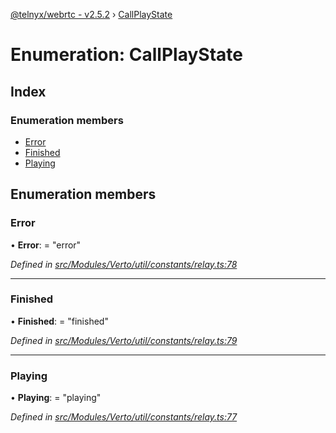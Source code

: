 [@telnyx/webrtc - v2.5.2](../README.md) › [CallPlayState](callplaystate.md)

# Enumeration: CallPlayState

## Index

### Enumeration members

* [Error](callplaystate.md#error)
* [Finished](callplaystate.md#finished)
* [Playing](callplaystate.md#playing)

## Enumeration members

###  Error

• **Error**: = "error"

*Defined in [src/Modules/Verto/util/constants/relay.ts:78](https://github.com/team-telnyx/webrtc/blob/main/packages/js/src/Modules/Verto/util/constants/relay.ts#L78)*

___

###  Finished

• **Finished**: = "finished"

*Defined in [src/Modules/Verto/util/constants/relay.ts:79](https://github.com/team-telnyx/webrtc/blob/main/packages/js/src/Modules/Verto/util/constants/relay.ts#L79)*

___

###  Playing

• **Playing**: = "playing"

*Defined in [src/Modules/Verto/util/constants/relay.ts:77](https://github.com/team-telnyx/webrtc/blob/main/packages/js/src/Modules/Verto/util/constants/relay.ts#L77)*
